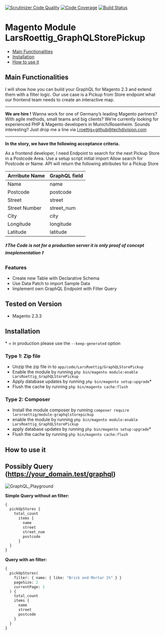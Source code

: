[![Scrutinizer Code Quality](https://scrutinizer-ci.com/g/larsroettig/module-graphqlstorepickup/badges/quality-score.png?b=master)](https://scrutinizer-ci.com/g/larsroettig/module-graphqlstorepickup/?branch=master)
[![Code Coverage](https://scrutinizer-ci.com/g/larsroettig/module-graphqlstorepickup/badges/coverage.png?b=master)](https://scrutinizer-ci.com/g/larsroettig/module-graphqlstorepickup/?branch=master)
[![Build Status](https://scrutinizer-ci.com/g/larsroettig/module-graphqlstorepickup/badges/build.png?b=master)](https://scrutinizer-ci.com/g/larsroettig/module-graphqlstorepickup/build-status/master)

# Magento Module LarsRoettig_GraphQLStorePickup

 - [Main Functionalities](#markdown-header-main-functionalities)
 - [Installation](#markdown-header-installation)
 - [How to use it](#markdown-header-how-to-use-it)

## Main Functionalities

I will show how you can build your GraphQL for Magento 2.3 and extend them with a filter logic.
Our use case is a Pickup from Store endpoint what our frontend team needs to create an interactive map.

-----

**We are hire !**
Wanna work for one of Germany’s leading Magento partners? With agile methods, small teams and big clients? We’re currently looking for experienced PHP & Magento developers in Munich/Rosenheim.
Sounds interesting? Just drop me a line via l.roettig+github@techdivision.com

-----

**In the story, we have the following acceptance criteria.**

As a frontend developer, I need  Endpoint to search for the next Pickup Store in a Postcode Area.
Use a setup script initial import
Allow search for Postcode or Name.
API will return the  following  attributes for a Pickup Store

<table class="table-auto w-full">
  <thead>
    <tr class="border bg-gray-100">
      <th class="px-4 py-2">Arrribute Name</th>
      <th class="px-4 py-2">GraphQL field</th>
    </tr>
  </thead>
  <tbody>
    <tr>
     <td class="border px-4 py-2">Name</td>
     <td class="border px-4 py-2">name</td>
    </tr>
    <tr>
      <td class="border px-4 py-2">Postcode</td>
      <td class="border px-4 py-2">postcode</td>
    </tr>
    <tr>
      <td class="border px-4 py-2">Street</td>
      <td class="border px-4 py-2">street</td>
    </tr>
    <tr>
      <td class="border px-4 py-2">Street Number</td>
      <td class="border px-4 py-2">street_num</td>
    </tr>
    <tr>
      <td class="border px-4 py-2">City</td>
      <td class="border px-4 py-2">city</td>
    </tr>
    <tr>
      <td class="border px-4 py-2">Longitude</td>
      <td class="border px-4 py-2">longitude</td>
    </tr>
      <tr>
      <td class="border px-4 py-2">Latitude</td>
      <td class="border px-4 py-2">latitude</td>
    </tr>
  </tbody>
</table>


##### :exclamation: The Code is not for a **production server** it is only **proof of concept** imeplementation :exclamation: 

### Features
* Create new Table with Declarative Schema
* Use Data Patch to import Sample Data
* Implement own GraphQL Endpoint with Filter Query

## Tested on Version
* Magento 2.3.3

## Installation
\* = in production please use the `--keep-generated` option

### Type 1: Zip file

 - Unzip the zip file in to `app/code/LarsRoettig/GraphQLStorePickup`
 - Enable the module by running `php bin/magento module:enable LarsRoettig_GraphQLStorePickup`
 - Apply database updates by running `php bin/magento setup:upgrade`\*
 - Flush the cache by running `php bin/magento cache:flush`

### Type 2: Composer

 - Install the module composer by running `composer require larsroettig/module-graphqlstorepickup`
 - enable the module by running `php bin/magento module:enable LarsRoettig_GraphQLStorePickup`
 - apply database updates by running `php bin/magento setup:upgrade`\*
 - Flush the cache by running `php bin/magento cache:flush`

## How to use it 

## Possibly Query (https://your_domain.test/graphql)

![GraphQL_Playground](https://github.com/larsroettig/module-graphqlstorepickup/blob/master/doc/GraphQL_Playground.png)

**Simple Query without an filter:**
```graphql
{
  pickUpStores {
    total_count
      items {
        name
        street
        street_num
        postcode
      }
  }
}
```

**Query with an filter:**
```graphql
{
  pickUpStores(
    filter: { name: { like: "Brick and Mortar 1%" } }
    pageSize: 2
    currentPage: 1
  ) {
    total_count
    items {
      name
      street
      postcode
    }
  }
}
```

